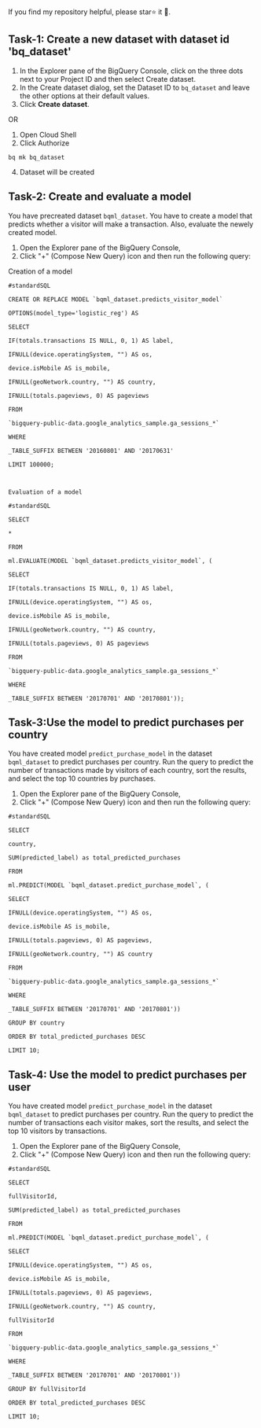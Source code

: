 If you find my repository helpful, please star⭐ it 🌟.

## Task-1: Create a new dataset with dataset id 'bq_dataset'
1. In the Explorer pane of the BigQuery Console, click on the three dots next to your Project ID and then select Create dataset.
2. In the Create dataset dialog, set the Dataset ID to `bq_dataset` and leave the other options at their default values.
3. Click __Create dataset__.

OR
      
1. Open Cloud Shell
2. Click Authorize
```
bq mk bq_dataset
```
4. Dataset will be created

##  Task-2: Create and evaluate a model
You have precreated dataset `bqml_dataset`. You have to create a model that predicts whether a visitor will make a transaction.
Also, evaluate the newely created model.
 
1. Open the Explorer pane of the BigQuery Console,
2. Click "+" (Compose New Query) icon and then run the following query:
 
 
Creation of a model
```
#standardSQL

CREATE OR REPLACE MODEL `bqml_dataset.predicts_visitor_model`

OPTIONS(model_type='logistic_reg') AS

SELECT

IF(totals.transactions IS NULL, 0, 1) AS label,

IFNULL(device.operatingSystem, "") AS os,

device.isMobile AS is_mobile,

IFNULL(geoNetwork.country, "") AS country,

IFNULL(totals.pageviews, 0) AS pageviews

FROM

`bigquery-public-data.google_analytics_sample.ga_sessions_*`

WHERE

_TABLE_SUFFIX BETWEEN '20160801' AND '20170631'

LIMIT 100000;

 
 
Evaluation of a model
 
#standardSQL

SELECT

*

FROM

ml.EVALUATE(MODEL `bqml_dataset.predicts_visitor_model`, (

SELECT

IF(totals.transactions IS NULL, 0, 1) AS label,

IFNULL(device.operatingSystem, "") AS os,

device.isMobile AS is_mobile,

IFNULL(geoNetwork.country, "") AS country,

IFNULL(totals.pageviews, 0) AS pageviews

FROM

`bigquery-public-data.google_analytics_sample.ga_sessions_*`

WHERE

_TABLE_SUFFIX BETWEEN '20170701' AND '20170801'));
```

## Task-3:Use the model to predict purchases per country
You have created model `predict_purchase_model` in the dataset `bqml_dataset` to predict purchases per country.
Run the query to predict the number of transactions made by visitors of each country, sort the results, and select the top 10 countries by purchases.
 
1. Open the Explorer pane of the BigQuery Console,
2. Click "+" (Compose New Query) icon and then run the following query:

```
#standardSQL

SELECT

country,

SUM(predicted_label) as total_predicted_purchases

FROM

ml.PREDICT(MODEL `bqml_dataset.predict_purchase_model`, (

SELECT

IFNULL(device.operatingSystem, "") AS os,

device.isMobile AS is_mobile,

IFNULL(totals.pageviews, 0) AS pageviews,

IFNULL(geoNetwork.country, "") AS country

FROM

`bigquery-public-data.google_analytics_sample.ga_sessions_*`

WHERE

_TABLE_SUFFIX BETWEEN '20170701' AND '20170801'))

GROUP BY country

ORDER BY total_predicted_purchases DESC

LIMIT 10;
```

## Task-4: Use the model to predict purchases per user
You have created model `predict_purchase_model` in the dataset `bqml_dataset` to predict purchases per country.
Run the query to predict the number of transactions each visitor makes, sort the results, and select the top 10 visitors by transactions.

1. Open the Explorer pane of the BigQuery Console,
2. Click "+" (Compose New Query) icon and then run the following query:
 
```
#standardSQL

SELECT

fullVisitorId,

SUM(predicted_label) as total_predicted_purchases

FROM

ml.PREDICT(MODEL `bqml_dataset.predict_purchase_model`, (

SELECT

IFNULL(device.operatingSystem, "") AS os,

device.isMobile AS is_mobile,

IFNULL(totals.pageviews, 0) AS pageviews,

IFNULL(geoNetwork.country, "") AS country,

fullVisitorId

FROM

`bigquery-public-data.google_analytics_sample.ga_sessions_*`

WHERE

_TABLE_SUFFIX BETWEEN '20170701' AND '20170801'))

GROUP BY fullVisitorId

ORDER BY total_predicted_purchases DESC

LIMIT 10;
``` 

